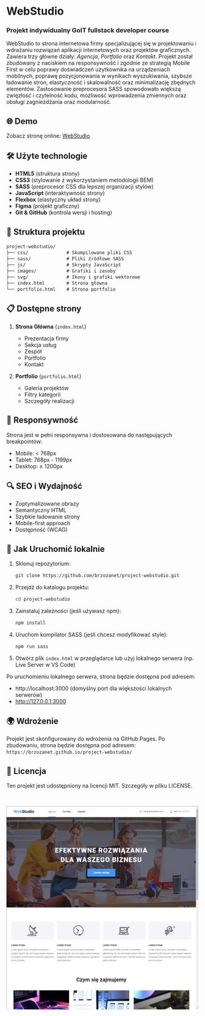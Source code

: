 # WebStudio

### Projekt indywidualny GoIT fullstack developer course

WebStudio to strona internetowa firmy specjalizującej się w projektowaniu i wdrażaniu rozwiązań aplikacji internetowych oraz projektów graficznych. Zawiera trzy główne działy: _Agencja_, _Portfolio_ oraz _Kontakt_. Projekt został zbudowany z naciskiem na responsywność i zgodnie ze strategią Mobile First w celu poprawy doświadczeń użytkownika na urządzeniach mobilnych, poprawę pozycjonowania w wynikach wyszukiwania, szybsze ładowanie stron, elastyczność i skalowalność oraz minimalizację zbędnych elementów. Zastosowanie preprocesora SASS spowodowało większą zwięzłość i czytelność kodu, możliwość wprowadzenia zmiennych oraz obsługi zagnieżdżania oraz modularność.

## 🌐 Demo

Zobacz stronę online: [WebStudio](https://brzozanet.github.io/project-webstudio/)

## 🛠️ Użyte technologie

- **HTML5** (struktura strony)
- **CSS3** (stylowanie z wykorzystaniem metodologii BEM)
- **SASS** (preprocesor CSS dla lepszej organizacji stylów)
- **JavaScript** (interaktywność strony)
- **Flexbox** (elastyczny układ strony)
- **Figma** (projekt graficzny)
- **Git & GitHub** (kontrola wersji i hosting)

## 📁 Struktura projektu

```
project-webstudio/
├── css/              # Skompilowane pliki CSS
├── sass/             # Pliki źródłowe SASS
├── js/               # Skrypty JavaScript
├── images/           # Grafiki i zasoby
├── svg/              # Ikony i grafiki wektorowe
├── index.html        # Strona główna
└── portfolio.html    # Strona portfolio
```

## 📋 Dostępne strony

1. **Strona Główna** (`index.html`)

   - Prezentacja firmy
   - Sekcja usług
   - Zespół
   - Portfolio
   - Kontakt

2. **Portfolio** (`portfolio.html`)
   - Galeria projektów
   - Filtry kategorii
   - Szczegóły realizacji

## 📱 Responsywność

Strona jest w pełni responsywna i dostosowana do następujących breakpointów:

- Mobile: < 768px
- Tablet: 768px - 1199px
- Desktop: ≥ 1200px

## 🔍 SEO i Wydajność

- Zoptymalizowane obrazy
- Semantyczny HTML
- Szybkie ładowanie strony
- Mobile-first approach
- Dostępność (WCAG)

## 🚀 Jak Uruchomić lokalnie

1. Sklonuj repozytorium:

   ```bash
   git clone https://github.com/brzozanet/project-webstudio.git
   ```

2. Przejdź do katalogu projektu:

   ```bash
   cd project-webstudio
   ```

3. Zainstaluj zależności (jeśli używasz npm):

   ```bash
   npm install
   ```

4. Uruchom kompilator SASS (jeśli chcesz modyfikować style):

   ```bash
   npm run sass
   ```

5. Otwórz plik `index.html` w przeglądarce lub użyj lokalnego serwera (np. Live Server w VS Code)

Po uruchomieniu lokalnego serwera, strona będzie dostępna pod adresem:

- http://localhost:3000 (domyślny port dla większości lokalnych serwerów)
- http://127.0.0.1:3000

## 🌍 Wdrożenie

Projekt jest skonfigurowany do wdrożenia na GitHub Pages. Po zbudowaniu, strona będzie dostępna pod adresem:
`https://brzozanet.github.io/project-webstudio/`

## 📄 Licencja

Ten projekt jest udostępniony na licencji MIT. Szczegóły w pliku LICENSE.

<br>

![Screenshot App](https://raw.githubusercontent.com/brzozanet/project-webstudio/main/images/gh-cover-goit-markup.png)
